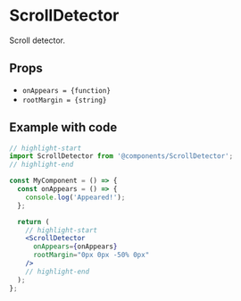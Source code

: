 # ScrollDetector

Scroll detector.

## Props

* `onAppears = {function}`
* `rootMargin = {string}`

## Example with code

```jsx
// highlight-start
import ScrollDetector from '@components/ScrollDetector';
// highlight-end

const MyComponent = () => {
  const onAppears = () => {
    console.log('Appeared!');
  };

  return (
    // highlight-start
    <ScrollDetector
      onAppears={onAppears}
      rootMargin="0px 0px -50% 0px"
    />
    // highlight-end
  );
};
```
